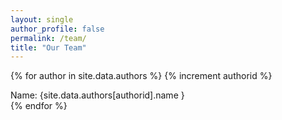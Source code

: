 ```yaml
---
layout: single
author_profile: false
permalink: /team/
title: "Our Team"
---
```



{% for author in site.data.authors %}
{% increment authorid %}
  <div>Name: {site.data.authors[authorid].name } </div>
{% endfor %}


